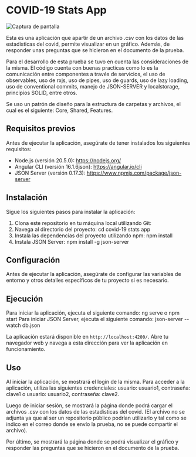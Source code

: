 # COVID-19 Stats App

![Captura de pantalla](ruta/a/captura-de-pantalla.png) <!-- Si tienes una captura de pantalla de la aplicación, agrega la ruta aquí -->

Esta es una aplicación que apartir de un archivo .csv con los datos de las estadisticas del covid, permite visualizar en un gráfico. Además, de responder unas preguntas que se hicieron en el documento de la prueba.

Para el desarrollo de esta prueba se tuvo en cuenta las consideraciones de la misma. El código cuenta con buenas practicas como lo es la comunicación entre componentes a través de servicios, el uso de observables, uso de rxjs, uso de pipes, uso de guards, uso de lazy loading, uso de conventional commits, manejo de JSON-SERVER y localstorage, principios SOLID, entre otros.

Se uso un patrón de diseño para la estructura de carpetas y archivos, el cual es el siguiente: Core, Shared, Features.

## Requisitos previos

Antes de ejecutar la aplicación, asegúrate de tener instalados los siguientes requisitos:

- Node.js (versión 20.5.0): https://nodejs.org/
- Angular CLI (versión 16.1.6json): https://angular.io/cli
- JSON Server (versión 0.17.3): https://www.npmjs.com/package/json-server

## Instalación

Sigue los siguientes pasos para instalar la aplicación:

1. Clona este repositorio en tu máquina local utilizando Git:
2. Navega al directorio del proyecto: cd covid-19 stats app
3. Instala las dependencias del proyecto utilizando npm: npm install
4. Instala JSON Server: npm install -g json-server



## Configuración

Antes de ejecutar la aplicación, asegúrate de configurar las variables de entorno y otros detalles específicos de tu proyecto si es necesario.

## Ejecución

Para iniciar la aplicación, ejecuta el siguiente comando: ng serve o npm start
Para iniciar JSON Server, ejecuta el siguiente comando: json-server --watch db.json


La aplicación estará disponible en `http://localhost:4200/`. Abre tu navegador web y navega a esta dirección para ver la aplicación en funcionamiento.

## Uso

Al iniciar la aplicación, se mostrará el login de la misma. Para acceder a la aplicación, utiliza las siguientes credenciales: usuario: usuario1, contraseña: clave1 o usuario: usuario2, contraseña: clave2. 

Luego de iniciar sesión, se mostrará la página donde podrá cargar el archivos .csv con los datos de las estadisticas del covid. (El archivo no se adjunta ya que al ser un repositorio público podrían utilizarlo y tal como se indico en el correo donde se envío la prueba, no se puede compartir el archivo). 

Por último, se mostrará la página donde se podrá visualizar el gráfico y responder las preguntas que se hicieron en el documento de la prueba.



